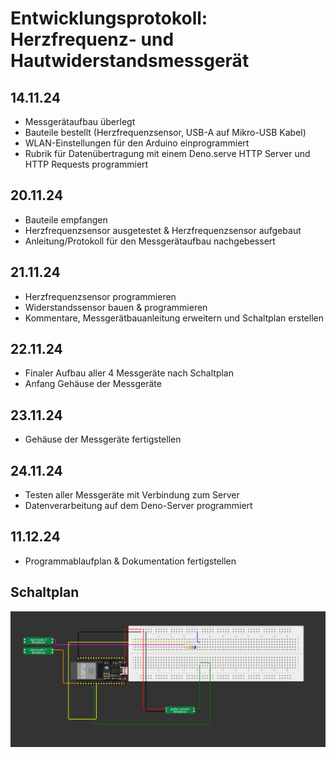 # Entwicklungsprotokoll: Herzfrequenz- und Hautwiderstandsmessgerät

## 14.11.24
- Messgerätaufbau überlegt
- Bauteile bestellt (Herzfrequenzsensor, USB-A auf Mikro-USB Kabel)
- WLAN-Einstellungen für den Arduino einprogrammiert
- Rubrik für Datenübertragung mit einem Deno.serve HTTP Server und HTTP Requests programmiert 

## 20.11.24
- Bauteile empfangen
- Herzfrequenzsensor ausgetestet & Herzfrequenzsensor aufgebaut
- Anleitung/Protokoll für den Messgerätaufbau nachgebessert

## 21.11.24
- Herzfrequenzsensor programmieren
- Widerstandssensor bauen & programmieren
- Kommentare, Messgerätbauanleitung erweitern und Schaltplan erstellen

## 22.11.24
- Finaler Aufbau aller 4 Messgeräte nach Schaltplan
- Anfang Gehäuse der Messgeräte

## 23.11.24
- Gehäuse der Messgeräte fertigstellen

## 24.11.24
- Testen aller Messgeräte mit Verbindung zum Server
- Datenverarbeitung auf dem Deno-Server programmiert

## 11.12.24
- Programmablaufplan & Dokumentation fertigstellen


## Schaltplan
![image](./Schaltplan.png)